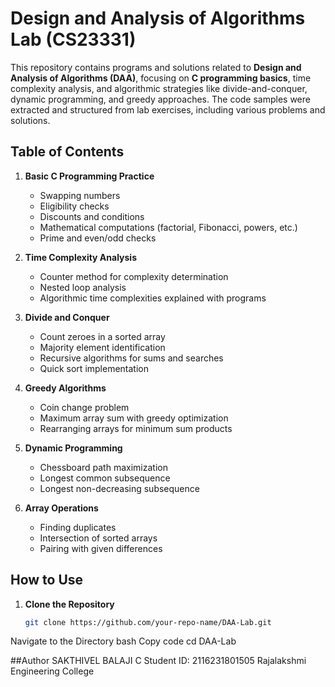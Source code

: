 # Design and Analysis of Algorithms Lab (CS23331)

This repository contains programs and solutions related to **Design and Analysis of Algorithms (DAA)**, focusing on **C programming basics**, time complexity analysis, and algorithmic strategies like divide-and-conquer, dynamic programming, and greedy approaches. The code samples were extracted and structured from lab exercises, including various problems and solutions.

## Table of Contents

1. **Basic C Programming Practice**
    - Swapping numbers
    - Eligibility checks
    - Discounts and conditions
    - Mathematical computations (factorial, Fibonacci, powers, etc.)
    - Prime and even/odd checks

2. **Time Complexity Analysis**
    - Counter method for complexity determination
    - Nested loop analysis
    - Algorithmic time complexities explained with programs

3. **Divide and Conquer**
    - Count zeroes in a sorted array
    - Majority element identification
    - Recursive algorithms for sums and searches
    - Quick sort implementation

4. **Greedy Algorithms**
    - Coin change problem
    - Maximum array sum with greedy optimization
    - Rearranging arrays for minimum sum products

5. **Dynamic Programming**
    - Chessboard path maximization
    - Longest common subsequence
    - Longest non-decreasing subsequence

6. **Array Operations**
    - Finding duplicates
    - Intersection of sorted arrays
    - Pairing with given differences

## How to Use

1. **Clone the Repository**
   ```bash
   git clone https://github.com/your-repo-name/DAA-Lab.git
Navigate to the Directory
bash
Copy code
cd DAA-Lab

##Author
SAKTHIVEL BALAJI C
Student ID: 2116231801505
Rajalakshmi Engineering College
